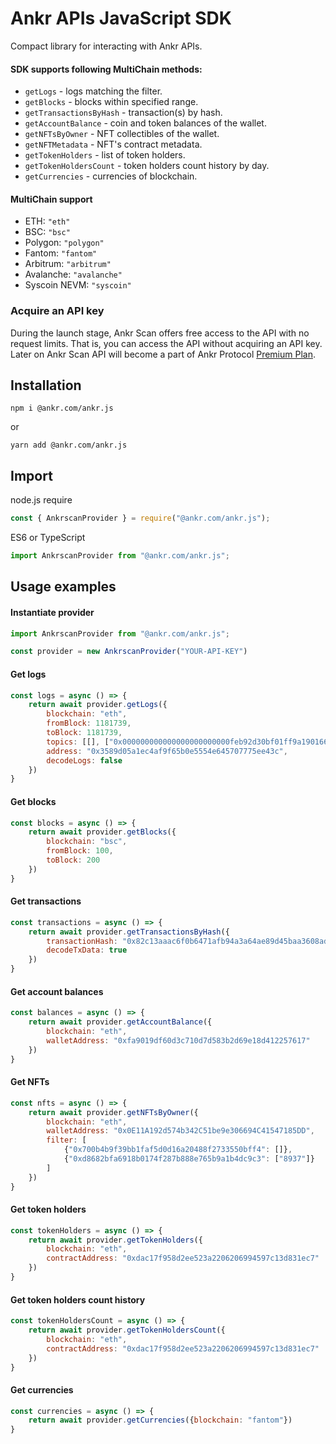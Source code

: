 # Ankr APIs JavaScript SDK
Compact library for interacting with Ankr APIs.

#### SDK supports following MultiChain methods:

- `getLogs` - logs matching the filter.
- `getBlocks` - blocks within specified range.
- `getTransactionsByHash` - transaction(s) by hash.
- `getAccountBalance` - coin and token balances of the wallet.
- `getNFTsByOwner` - NFT collectibles of the wallet.
- `getNFTMetadata` - NFT's contract metadata.
- `getTokenHolders` - list of token holders.
- `getTokenHoldersCount` - token holders count history by day.
- `getCurrencies` - currencies of blockchain.

#### MultiChain support
- ETH: `"eth"`
- BSC: `"bsc"`
- Polygon: `"polygon"`
- Fantom: `"fantom"`
- Arbitrum: `"arbitrum"`
- Avalanche: `"avalanche"`
- Syscoin NEVM: `"syscoin"`

### Acquire an API key
During the launch stage, Ankr Scan offers free access to the API with no request limits. That is, you can access the API without acquiring an API key. Later on Ankr Scan API will become a part of Ankr Protocol [Premium Plan](https://www.ankr.com/protocol/plan/).

## Installation
```shell
npm i @ankr.com/ankr.js
```
or
```shell
yarn add @ankr.com/ankr.js
```

## Import
node.js require
```javascript
const { AnkrscanProvider } = require("@ankr.com/ankr.js");
```
ES6 or TypeScript
```javascript
import AnkrscanProvider from "@ankr.com/ankr.js";
```

## Usage examples

#### Instantiate provider
```javascript
import AnkrscanProvider from "@ankr.com/ankr.js";

const provider = new AnkrscanProvider("YOUR-API-KEY")
```

#### Get logs
```javascript
const logs = async () => {
    return await provider.getLogs({
        blockchain: "eth",
        fromBlock: 1181739,
        toBlock: 1181739,
        topics: [[], ["0x000000000000000000000000feb92d30bf01ff9a1901666c5573532bfa07eeec"]],
        address: "0x3589d05a1ec4af9f65b0e5554e645707775ee43c",
        decodeLogs: false
    })
}
```

#### Get blocks
```javascript
const blocks = async () => {
    return await provider.getBlocks({
        blockchain: "bsc",
        fromBlock: 100,
        toBlock: 200
    })
}
```

#### Get transactions
```javascript
const transactions = async () => {
    return await provider.getTransactionsByHash({
        transactionHash: "0x82c13aaac6f0b6471afb94a3a64ae89d45baa3608ad397621dbb0d847f51196f",
        decodeTxData: true
    })
}
```

#### Get account balances
```javascript
const balances = async () => {
    return await provider.getAccountBalance({
        blockchain: "eth",
        walletAddress: "0xfa9019df60d3c710d7d583b2d69e18d412257617"
    })
}
```

#### Get NFTs
```javascript
const nfts = async () => {
    return await provider.getNFTsByOwner({
        blockchain: "eth",
        walletAddress: "0x0E11A192d574b342C51be9e306694C41547185DD",
        filter: [
            {"0x700b4b9f39bb1faf5d0d16a20488f2733550bff4": []},
            {"0xd8682bfa6918b0174f287b888e765b9a1b4dc9c3": ["8937"]}
        ]
    })
}
```
#### Get token holders
```javascript
const tokenHolders = async () => {
    return await provider.getTokenHolders({
        blockchain: "eth",
        contractAddress: "0xdac17f958d2ee523a2206206994597c13d831ec7"
    })
}
```
#### Get token holders count history
```javascript
const tokenHoldersCount = async () => {
    return await provider.getTokenHoldersCount({
        blockchain: "eth",
        contractAddress: "0xdac17f958d2ee523a2206206994597c13d831ec7"
    })
}
```
#### Get currencies
```javascript
const currencies = async () => {
    return await provider.getCurrencies({blockchain: "fantom"})
}
```
